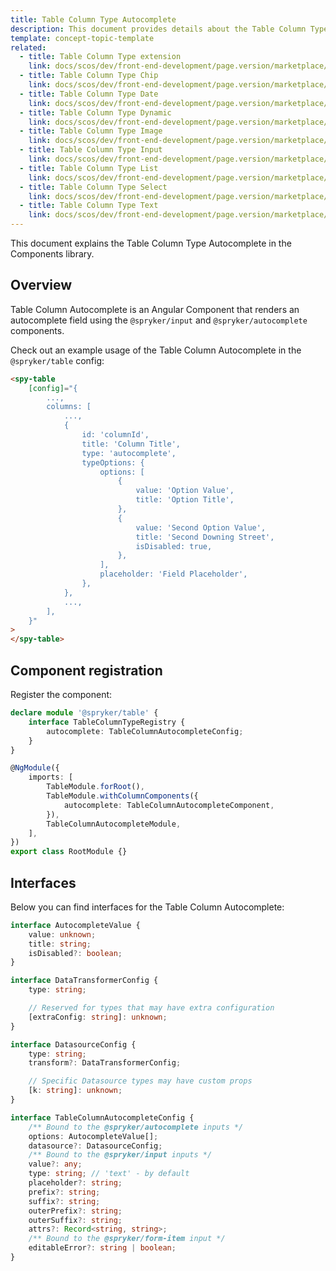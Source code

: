 ```yaml
---
title: Table Column Type Autocomplete
description: This document provides details about the Table Column Type Autocomplete in the Components Library.
template: concept-topic-template
related:
  - title: Table Column Type extension
    link: docs/scos/dev/front-end-development/page.version/marketplace/table-design/table-column-type-extension/index.html
  - title: Table Column Type Chip
    link: docs/scos/dev/front-end-development/page.version/marketplace/table-design/table-column-type-extension/table-column-type-chip.html
  - title: Table Column Type Date
    link: docs/scos/dev/front-end-development/page.version/marketplace/table-design/table-column-type-extension/table-column-type-date.html
  - title: Table Column Type Dynamic
    link: docs/scos/dev/front-end-development/page.version/marketplace/table-design/table-column-type-extension/table-column-type-dynamic.html
  - title: Table Column Type Image
    link: docs/scos/dev/front-end-development/page.version/marketplace/table-design/table-column-type-extension/table-column-type-image.html
  - title: Table Column Type Input
    link: docs/scos/dev/front-end-development/page.version/marketplace/table-design/table-column-type-extension/table-column-type-input.html
  - title: Table Column Type List
    link: docs/scos/dev/front-end-development/page.version/marketplace/table-design/table-column-type-extension/table-column-type-list.html
  - title: Table Column Type Select
    link: docs/scos/dev/front-end-development/page.version/marketplace/table-design/table-column-type-extension/table-column-type-select.html
  - title: Table Column Type Text
    link: docs/scos/dev/front-end-development/page.version/marketplace/table-design/table-column-type-extension/table-column-type-text.html
---
```


This document explains the Table Column Type Autocomplete in the Components library.

## Overview

Table Column Autocomplete is an Angular Component that renders an autocomplete field using the `@spryker/input` and `@spryker/autocomplete` components.

Check out an example usage of the Table Column Autocomplete in the `@spryker/table` config:

```html
<spy-table
    [config]="{
        ...,
        columns: [
            ...,
            {
                id: 'columnId',
                title: 'Column Title',
                type: 'autocomplete',
                typeOptions: {
                    options: [
                        {
                            value: 'Option Value',
                            title: 'Option Title',
                        },
                        {
                            value: 'Second Option Value',
                            title: 'Second Downing Street',
                            isDisabled: true,
                        },
                    ],
                    placeholder: 'Field Placeholder',
                },
            },
            ...,
        ],
    }"
>
</spy-table>
```

## Component registration

Register the component:

```ts
declare module '@spryker/table' {
    interface TableColumnTypeRegistry {
        autocomplete: TableColumnAutocompleteConfig;
    }
}

@NgModule({
    imports: [
        TableModule.forRoot(),
        TableModule.withColumnComponents({
            autocomplete: TableColumnAutocompleteComponent,
        }),
        TableColumnAutocompleteModule,
    ],
})
export class RootModule {}
```

## Interfaces

Below you can find interfaces for the Table Column Autocomplete:

```ts
interface AutocompleteValue {
    value: unknown;
    title: string;
    isDisabled?: boolean;
}

interface DataTransformerConfig {
    type: string;

    // Reserved for types that may have extra configuration
    [extraConfig: string]: unknown;
}

interface DatasourceConfig {
    type: string;
    transform?: DataTransformerConfig;

    // Specific Datasource types may have custom props
    [k: string]: unknown;
}

interface TableColumnAutocompleteConfig {
    /** Bound to the @spryker/autocomplete inputs */
    options: AutocompleteValue[];
    datasource?: DatasourceConfig;
    /** Bound to the @spryker/input inputs */
    value?: any;
    type: string; // 'text' - by default
    placeholder?: string;
    prefix?: string;
    suffix?: string;
    outerPrefix?: string;
    outerSuffix?: string;
    attrs?: Record<string, string>;
    /** Bound to the @spryker/form-item input */
    editableError?: string | boolean;
}
```
